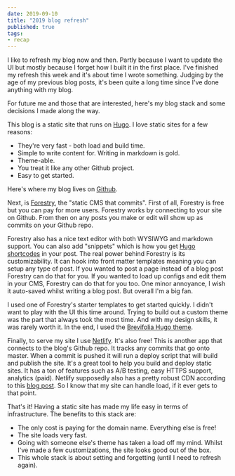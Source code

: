 ```yaml
---
date: 2019-09-10
title: "2019 blog refresh"
published: true
tags:
- recap
---
```

I like to refresh my blog now and then. Partly because I want to update the UI but mostly because I forget how I built it in the first place. I've finished my refresh this week and it's about time I wrote something. Judging by the age of my previous blog posts, it's been quite a long time since I've done anything with my blog.

For future me and those that are interested, here's my blog stack and some decisions I made along the way.

This blog is a static site that runs on [Hugo](https://gohugo.io/). I love static sites for a few reasons:

* They're very fast - both load and build time.
* Simple to write content for. Writing in markdown is gold.
* Theme-able.
* You treat it like any other Github project.
* Easy to get started.

Here's where my blog lives on [Github](https://github.com/jonathanyeong/2019-blog).

Next, is [Forestry](https://forestry.io/), the "static CMS that commits". First of all, Forestry is free but you can pay for more users. Forestry works by connecting to your site on Github. From then on any posts you make or edit will show up as commits on your Github repo.

Forestry also has a nice text editor with both WYSIWYG and markdown support. You can also add "snippets" which is how you get [Hugo shortcodes](https://gohugo.io/content-management/shortcodes/) in your post. The real power behind Forestry is its customizability. It can hook into front matter templates meaning you can setup any type of post. If you wanted to post a page instead of a blog post Forestry can do that for you. If you wanted to load up configs and edit them in your CMS, Forestry can do that for you too. One minor annoyance, I wish it auto-saved whilst writing a blog post. But overall I'm a big fan.

I used one of Forestry's starter templates to get started quickly. I didn't want to play with the UI this time around. Trying to build out a custom theme was the part that always took the most time. And with my design skills, it was rarely worth it. In the end, I used the [Brevifolia Hugo theme](https://github.com/emilkovacs/brevifolia-hugo-forestry).

Finally, to serve my site I use [Netlify](https://www.netlify.com/). It's also free! This is another app that connects to the blog's Github repo. It tracks any commits that go onto master. When a commit is pushed it will run a deploy script that will build and publish the site. It's a great tool to help you build and deploy static sites. It has a ton of features such as A/B testing, easy HTTPS support, analytics (paid). Netlify supposedly also has a pretty robust CDN according to this [blog post](https://www.netlify.com/blog/2017/03/28/why-you-dont-need-cloudflare-with-netlify/). So I know that my site can handle load, if it ever gets to that point.

That's it! Having a static site has made my life easy in terms of infrastructure. The benefits to this stack are:

* The only cost is paying for the domain name. Everything else is free!
* The site loads very fast.
* Going with someone else's theme has taken a load off my mind. Whilst I've made a few customizations, the site looks good out of the box.
* This whole stack is about setting and forgetting (until I need to refresh again).